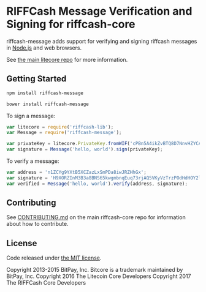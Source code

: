 
# RIFFCash Message Verification and Signing for riffcash-core



riffcash-message adds support for verifying and signing riffcash messages in [Node.js](http://nodejs.org/) and web browsers.

See [the main litecore repo](https://github.com/riffcash/riffcash-core) for more information.

## Getting Started

```sh
npm install riffcash-message
```

```sh
bower install riffcash-message
```

To sign a message:

```javascript
var litecore = require('riffcash-lib');
var Message = require('riffcash-message');

var privateKey = litecore.PrivateKey.fromWIF('cPBn5A4ikZvBTQ8D7NnvHZYCAxzDZ5Z2TSGW2LkyPiLxqYaJPBW4');
var signature = Message('hello, world').sign(privateKey);
```

To verify a message:

```javascript
var address = 'n1ZCYg9YXtB5XCZazLxSmPDa8iwJRZHhGx';
var signature = 'H9XORZInM3B3a8BNS65kwgmbnqEuq73rjAQ5VKyVzTrzPOdHdHOY2lfoph5auvMgLSr7bh+nEQSG/f2kv9TnsbY=';
var verified = Message('hello, world').verify(address, signature);
```

## Contributing

See [CONTRIBUTING.md](https://github.com/riffcash/riffcash-core/blob/master/CONTRIBUTING.md) on the main riffcash-core repo for information about how to contribute.

## License

Code released under [the MIT license](https://github.com/riffcash/riffcash-core/blob/master/LICENSE).

Copyright 2013-2015 BitPay, Inc. Bitcore is a trademark maintained by BitPay, Inc.
Copyright 2016 The Litecoin Core Developers
Copyright 2017 The RIFFCash Core Developers

